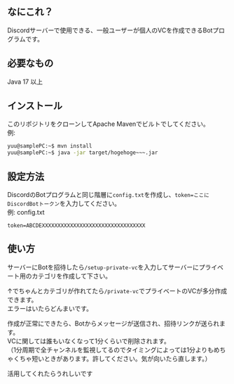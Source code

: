 ## なにこれ？  
Discordサーバーで使用できる、一般ユーザーが個人のVCを作成できるBotプログラムです。  

## 必要なもの  
Java 17 以上  

## インストール  
このリポジトリをクローンしてApache Mavenでビルトでしてください。  
例:
```bash
yuu@samplePC:~$ mvn install
yuu@samplePC:~$ java -jar target/hogehoge~~~.jar
```

## 設定方法  
DiscordのBotプログラムと同じ階層に`config.txt`を作成し、`token=ここにDiscordBotトークン`を入力してください。  
例: config.txt
```
token=ABCDEXXXXXXXXXXXXXXXXXXXXXXXXXXXXXXXXX
```

## 使い方  
サーバーにBotを招待したら`/setup-private-vc`を入力してサーバーにプライベート用のカテゴリを作成して下さい。  

↑でちゃんとカテゴリが作れてたら`/private-vc`でプライベートのVCが多分作成できます。  
エラーはいたらどんまいです。  

作成が正常にできたら、Botからメッセージが送信され、招待リンクが送られます。  
VCに関しては誰もいなくなって1分くらいで削除されます。  
（1分周期で全チャンネルを監視してるのでタイミングによっては1分よりもめちゃくちゃ短いときがあります。許してください。気が向いたら直します。）  

活用してくれたらうれしいです  
